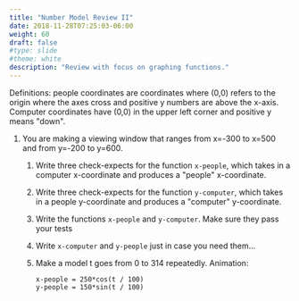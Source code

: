 ```yaml
---
title: "Number Model Review II"
date: 2018-11-28T07:25:03-06:00
weight: 60
draft: false
#type: slide
#theme: white
description: "Review with focus on graphing functions."
---
```


Definitions: people coordinates are coordinates where (0,0) refers to
the origin where the axes cross and positive y numbers are above the
x-axis. Computer coordinates have (0,0) in the upper left corner and
positive y means "down".

1. You are making a viewing window that ranges from x=-300 to x=500 and
from y=-200 to y=600.

     1. Write three check-expects for the function `x-people`, which takes in a computer x-coordinate and produces a "people" x-coordinate.

     2. Write three check-expects for the function `y-computer`, which takes in a people y-coordinate and produces a "computer" y-coordinate.

     3. Write the functions `x-people` and `y-computer`. Make sure
     they pass your tests
     
     4. Write `x-computer` and `y-people` just in case you need them...

     4. Make a model t goes from 0 to 314 repeatedly. Animation:

            x-people = 250*cos(t / 100)
            y-people = 150*sin(t / 100)


